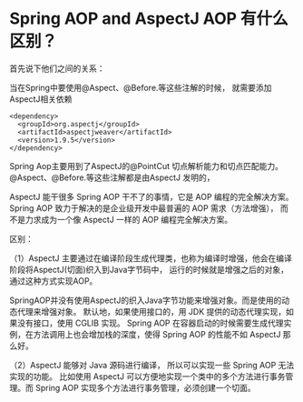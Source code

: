 # Spring AOP and AspectJ AOP 有什么区别？

首先说下他们之间的关系：

当在Spring中要使用@Aspect、@Before.等这些注解的时候， 就需要添加AspectJ相关依赖

```angular2html
<dependency>
  <groupId>org.aspectj</groupId>
  <artifactId>aspectjweaver</artifactId>
  <version>1.9.5</version>
</dependency>
```

Spring Aop主要用到了AspectJ的@PointCut 切点解析能力和切点匹配能力。 @Aspect、@Before.等这些注解都是由AspectJ 发明的，  

AspectJ 能干很多 Spring AOP 干不了的事情，它是 AOP 编程的完全解决方案。Spring AOP 致力于解决的是企业级开发中最普遍的 AOP 需求（方法增强），
而不是力求成为一个像 AspectJ 一样的 AOP 编程完全解决方案。

区别：

（1）AspectJ 主要通过在编译阶段生成代理类，也称为编译时增强，他会在编译阶段将AspectJ(切面)织入到Java字节码中，
运行的时候就是增强之后的对象，通过这种方式实现AOP。

SpringAOP并没有使用AspectJ的织入Java字节功能来增强对象。而是使用的动态代理来增强对象。
默认地，如果使用接口的，用 JDK 提供的动态代理实现，如果没有接口，使用 CGLIB 实现。
Spring AOP 在容器启动的时候需要生成代理实例，在方法调用上也会增加栈的深度，使得 Spring AOP 的性能不如 AspectJ 那么好。 

（2）AspectJ 能够对 Java 源码进行编译， 所以可以实现一些 Spring AOP 无法实现的功能。
比如使用 AspectJ 可以方便地实现一个类中的多个方法进行事务管理。而 Spring AOP 实现多个方法进行事务管理，必须创建一个切面。


